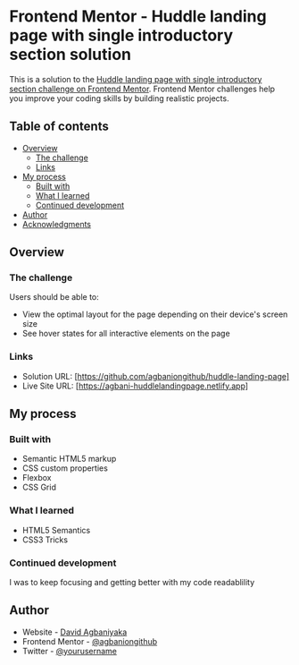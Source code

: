 # Frontend Mentor - Huddle landing page with single introductory section solution

This is a solution to the [Huddle landing page with single introductory section challenge on Frontend Mentor](https://www.frontendmentor.io/challenges/huddle-landing-page-with-a-single-introductory-section-B_2Wvxgi0). Frontend Mentor challenges help you improve your coding skills by building realistic projects. 

## Table of contents

- [Overview](#overview)
  - [The challenge](#the-challenge)
  - [Links](#links)
- [My process](#my-process)
  - [Built with](#built-with)
  - [What I learned](#what-i-learned)
  - [Continued development](#continued-development)
- [Author](#author)
- [Acknowledgments](#acknowledgments)

## Overview

### The challenge

Users should be able to:

- View the optimal layout for the page depending on their device's screen size
- See hover states for all interactive elements on the page

### Links

- Solution URL: [https://github.com/agbaniongithub/huddle-landing-page]
- Live Site URL: [https://agbani-huddlelandingpage.netlify.app]

## My process

### Built with

- Semantic HTML5 markup
- CSS custom properties
- Flexbox
- CSS Grid


### What I learned

- HTML5 Semantics
- CSS3 Tricks

### Continued development

I was to keep focusing and getting better with my code readablility


## Author

- Website - [David Agbaniyaka](https://www.davidagbani.com)
- Frontend Mentor - [@agbaniongithub](https://www.frontendmentor.io/profile/agbaniongithub)
- Twitter - [@yourusername](https://www.twitter.com/gbani_d)
